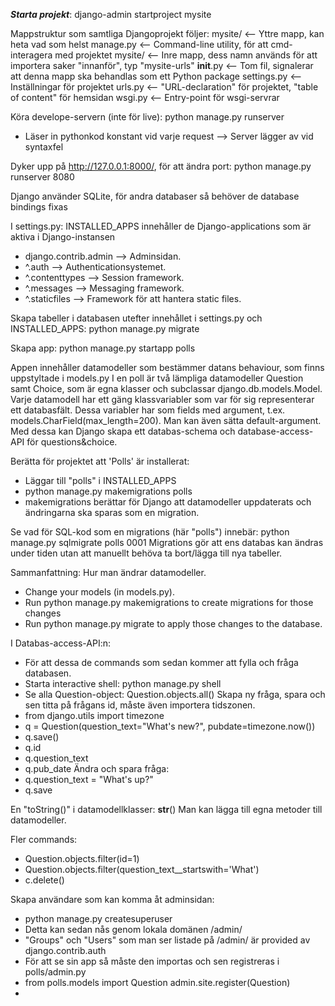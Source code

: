 ___Starta projekt___:
  django-admin startproject mysite

Mappstruktur som samtliga Djangoprojekt följer:
mysite/             <-- Yttre mapp, kan heta vad som helst
    manage.py       <-- Command-line utility, för att cmd-interagera med projektet
    mysite/         <-- Inre mapp, dess namn används för att importera saker "innanför", typ "mysite-urls"
        __init__.py <-- Tom fil, signalerar att denna mapp ska behandlas som ett Python package
        settings.py <-- Inställningar för projektet
        urls.py     <-- "URL-declaration" för projektet, "table of content" för hemsidan
        wsgi.py     <-- Entry-point för wsgi-servrar

Köra develope-servern (inte för live):
python manage.py runserver
- Läser in pythonkod konstant vid varje request --> Server lägger av vid syntaxfel

Dyker upp på  http://127.0.0.1:8000/, för att ändra port:
python manage.py runserver 8080

Django använder SQLite, för andra databaser så behöver de database bindings fixas

I settings.py:
INSTALLED_APPS innehåller de Django-applications som är aktiva i Django-instansen
- django.contrib.admin --> Adminsidan.
- ^.auth               --> Authenticationsystemet.
- ^.contenttypes       --> Session framework.
- ^.messages           --> Messaging framework.
- ^.staticfiles        --> Framework för att hantera static files.

Skapa tabeller i databasen utefter innehållet i settings.py och INSTALLED_APPS:
python manage.py migrate

Skapa app:
python manage.py startapp polls

Appen innehåller datamodeller som bestämmer datans behaviour, som finns uppstyltade i models.py
I en poll är två lämpliga datamodeller Question samt Choice, som är egna klasser och subclassar  django.db.models.Model.
Varje datamodell har ett gäng klassvariabler som var för sig representerar ett databasfält.
Dessa variabler har som fields med argument, t.ex. models.CharField(max_length=200). Man kan även sätta default-argument.
Med dessa kan Django skapa ett databas-schema och database-access-API för questions&choice.

Berätta för projektet att 'Polls' är installerat:
- Läggar till "polls" i INSTALLED_APPS
- python manage.py makemigrations polls
- makemigrations berättar för Django att datamodeller uppdaterats och ändringarna ska sparas som en migration.

Se vad för SQL-kod som en migrations (här "polls") innebär:
python manage.py sqlmigrate polls 0001
Migrations gör att ens databas kan ändras under tiden utan att manuellt behöva ta bort/lägga till nya tabeller.

Sammanfattning: Hur man ändrar datamodeller.
- Change your models (in models.py).
- Run python manage.py makemigrations to create migrations for those changes
- Run python manage.py migrate to apply those changes to the database.

I Databas-access-API:n:
- För att dessa de commands som sedan kommer att fylla och fråga databasen.
- Starta interactive shell: python manage.py shell
- Se alla Question-object: Question.objects.all()
Skapa ny fråga, spara och sen titta på frågans id, måste även importera tidszonen.
- from django.utils import timezone
- q = Question(question_text="What's new?", pubdate=timezone.now())
- q.save()
- q.id
- q.question_text
- q.pub_date
Ändra och spara fråga:
- q.question_text = "What's up?"
- q.save

En "toString()" i datamodellklasser:  __str__()
Man kan lägga till egna metoder till datamodeller.

Fler commands:
- Question.objects.filter(id=1)
- Question.objects.filter(question_text__startswith='What')
- c.delete()

Skapa användare som kan komma åt adminsidan:
- python manage.py createsuperuser
- Detta kan sedan nås genom lokala domänen /admin/
- "Groups" och "Users" som man ser listade på /admin/ är provided av django.contrib.auth
- För att se sin app så måste den importas och sen registreras i polls/admin.py
- from polls.models import Question
  admin.site.register(Question)
-
